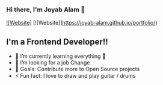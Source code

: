 ### Hi there, I'm Joyab Alam  👋

[![Website]](https://tesla-clone-7c40b.web.app/)
[![Website]]https://joyab-alam.github.io/portfolio/)

## I'm a Frontend Developer!!

- 🌱 I’m currently learning everything 🤣
- 👯 I’m looking for a job Change
- 🥅 Goals: Contribute more to Open Source projects
- ⚡ Fun fact: I love to draw and play guitar / drums





